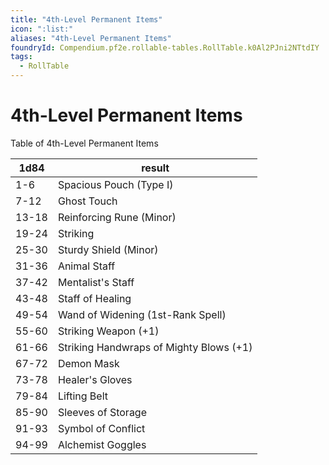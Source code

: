 ```yaml
---
title: "4th-Level Permanent Items"
icon: ":list:"
aliases: "4th-Level Permanent Items"
foundryId: Compendium.pf2e.rollable-tables.RollTable.k0Al2PJni2NTtdIY
tags:
  - RollTable
---
```


# 4th-Level Permanent Items
Table of 4th-Level Permanent Items

| 1d84 | result |
|------|--------|
| 1-6 | Spacious Pouch (Type I) |
| 7-12 | Ghost Touch |
| 13-18 | Reinforcing Rune (Minor) |
| 19-24 | Striking |
| 25-30 | Sturdy Shield (Minor) |
| 31-36 | Animal Staff |
| 37-42 | Mentalist's Staff |
| 43-48 | Staff of Healing |
| 49-54 | Wand of Widening (1st-Rank Spell) |
| 55-60 | Striking Weapon (+1) |
| 61-66 | Striking Handwraps of Mighty Blows (+1) |
| 67-72 | Demon Mask |
| 73-78 | Healer's Gloves |
| 79-84 | Lifting Belt |
| 85-90 | Sleeves of Storage |
| 91-93 | Symbol of Conflict |
| 94-99 | Alchemist Goggles |
